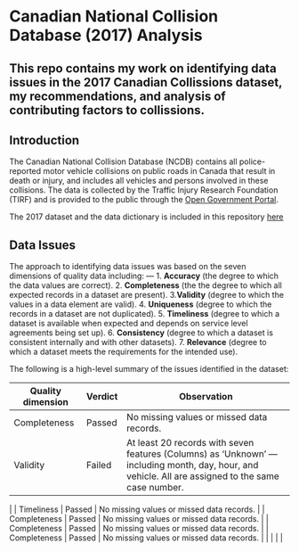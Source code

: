 # Canadian National Collision Database (2017) Analysis

This repo contains my work on identifying data issues in the 2017 Canadian Collissions dataset, my recommendations, and analysis of contributing factors to collissions. 
---
## Introduction
The Canadian National Collision Database (NCDB) contains all police-reported motor vehicle collisions on public roads in Canada that result in death or injury, and includes all vehicles and persons involved in these collisions. The data is collected by the Traffic Injury Research Foundation (TIRF) and is provided to the public through the [Open Government Portal](https://open.canada.ca/data/en/dataset/1f1c0d0a-1d4c-4b55-8c2c-ec53b08df7d3).

The 2017 dataset and the data dictionary is included in this repository [here](https://github.com/pokwir)

## Data Issues
The approach to identifying data issues was based on the seven dimensions of quality data including: — 1. **Accuracy** (the degree to which the data values are correct). 2. **Completeness** (the the degree to which all expected records in a dataset are present). 3.**Validity** (degree to which the values in a data element are valid). 4. **Uniqueness** (degree to which the records in a dataset are not duplicated). 5. **Timeliness** (degree to which a dataset is available when expected and depends on service level agreements being set up). 6. **Consistency** (degree to which a dataset is consistent internally and with other datasets). 7. **Relevance** (degree to which a dataset meets the requirements for the intended use).

The following is a high-level summary of the issues identified in the dataset:
<br>

|   Quality dimension	|   Verdict	|   Observation	|
|---	|---	|---	|
|  Completeness 	|   Passed	|    No missing values or missed data records.   |
|  Validity 	|   Failed	|    At least 20 records with seven features (Columns) as ‘Unknown’ — including month, day, hour, and vehicle. All are assigned to the same case number. 
   |
|  Timeliness 	|   Passed	|    No missing values or missed data records.   |
|  Completeness 	|   Passed	|    No missing values or missed data records.   |
|  Completeness 	|   Passed	|    No missing values or missed data records.   |
|  Completeness 	|   Passed	|    No missing values or missed data records.   |
|   	|   	|       |
